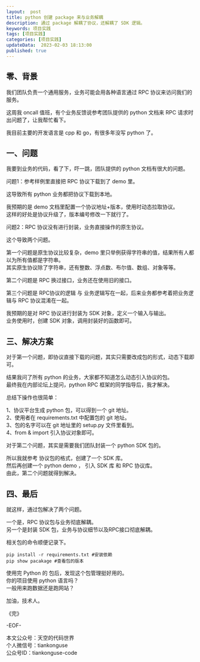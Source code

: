 ```yaml
---   
layout:  post  
title: python 创建 package 来与业务解耦   
description: 通过 package 解耦了协议，还解耦了 SDK 逻辑。  
keywords: 项目实践  
tags: [项目实践]    
categories: [项目实践]  
updateData:  2023-02-03 18:13:00  
published: true  
---  
```


## 零、背景  


我们团队负责一个通用服务，业务可能会用各种语言通过 RPC 协议来访问我们的服务。  


这周我 oncall 值班，有个业务反馈说参考团队提供的 python 文档来 RPC 请求时出问题了，让我帮忙看下。  


我目前主要的开发语言是 cpp 和 go，有很多年没写 python 了。  


## 一、问题  


我要到业务的代码，看了下，吓一跳，团队提供的 python 文档有很大的问题。    


问题1：参考样例里直接把 RPC 协议下载到了 demo 里。  


这导致所有 python 业务都把协议下载到本地。  


我预期的是 demo 文档里配置一个协议地址+版本，使用时动态拉取协议。  
这样的好处是协议升级了，版本编号修改一下就行了。  



问题2：RPC 协议没有进行封装，业务直接操作的原生协议。  


这个导致两个问题。  


第一个问题是原生协议比较复杂，demo 里只举例获得字符串的值，结果所有人都以为所有值都是字符串。  
其实原生协议除了字符串，还有整数、浮点数、布尔值、数组、对象等等。  


第二个问题是 RPC 换过接口，业务还在使用旧的接口。  


第三个问题是 RPC协议的逻辑 与 业务逻辑写在一起，后来业务都参考着把业务逻辑与 RPC 协议混淆在一起。  


我预期的是对 RPC 协议进行封装为 SDK 对象，定义一个输入与输出。  
业务使用时，创建 SDK 对象，调用封装好的函数即可。  


## 三、解决方案    


对于第一个问题，即协议直接下载的问题，其实只需要改成包的形式，动态下载即可。  


结果我问了所有 python 的业务，大家都不知道怎么动态引入协议的包。  
最终我在内部论坛上提问，python RPC 框架的同学指导后，我才解决。  


总结下操作也很简单：  


1、协议平台生成 python 包，可以得到一个 git 地址。  
2、使用者在 requirements.txt 中配置包的 git 地址。  
3、包的名字可以在 git 地址里的 setup.py 文件里看到。  
4、from & import 引入协议对象即可。  



对于第二个问题，其实是需要我们团队封装一个 python SDK 包的。  


所以我就参考 协议包的格式，创建了一个 SDK 库。  
然后再创建一个 python demo ， 引入 SDK 库 和 RPC 协议库。  
由此，第二个问题就得到解决。  


## 四、最后  

就这样，通过包解决了两个问题。  


一个是，RPC 协议包与业务彻底解耦。  
另一个是封装 SDK 包，业务与协议细节以及RPC接口彻底解耦。  


相关包的命令顺便记录下。  


```
pip install -r requirements.txt #安装依赖
pip show pacakage #查看包的版本
```


使用完 Python 的 包后，发现这个包管理挺好用的。  
你的项目使用 python 语言吗？  
一般用来跑数据还是跑网站？  



加油，技术人。  


《完》  


-EOF-  



本文公众号：天空的代码世界  
个人微信号：tiankonguse  
公众号ID：tiankonguse-code  
  

